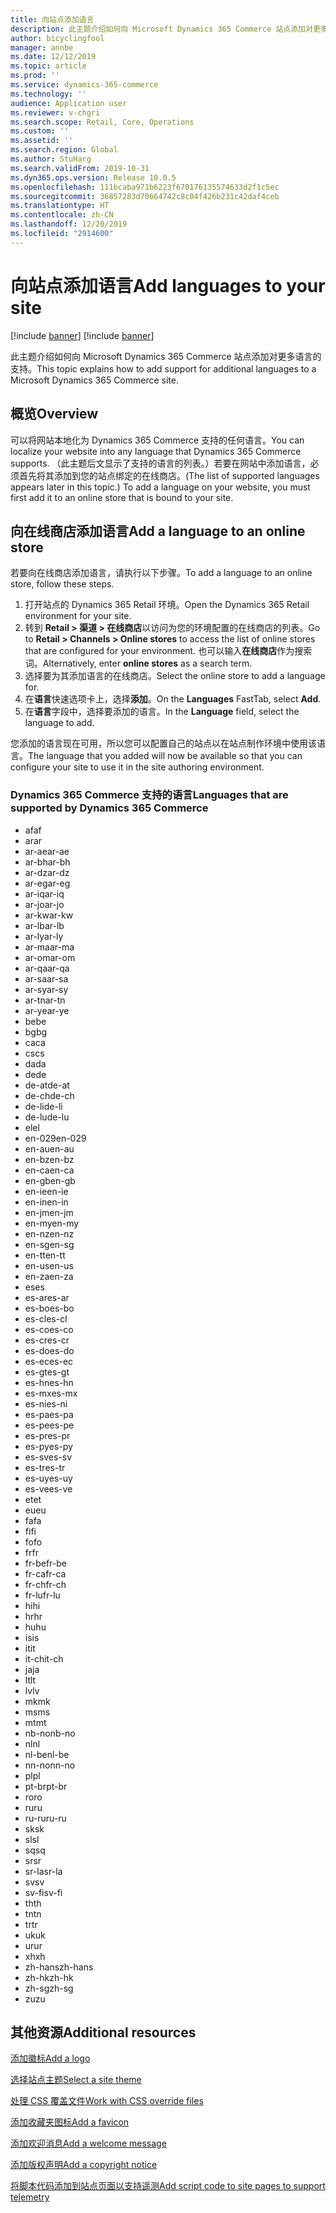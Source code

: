 ```yaml
---
title: 向站点添加语言
description: 此主题介绍如何向 Microsoft Dynamics 365 Commerce 站点添加对更多语言的支持。
author: bicyclingfool
manager: annbe
ms.date: 12/12/2019
ms.topic: article
ms.prod: ''
ms.service: dynamics-365-commerce
ms.technology: ''
audience: Application user
ms.reviewer: v-chgri
ms.search.scope: Retail, Core, Operations
ms.custom: ''
ms.assetid: ''
ms.search.region: Global
ms.author: StuHarg
ms.search.validFrom: 2019-10-31
ms.dyn365.ops.version: Release 10.0.5
ms.openlocfilehash: 111bcaba971b6223f670176135574633d2f1c5ec
ms.sourcegitcommit: 36857283d70664742c8c04f426b231c42daf4ceb
ms.translationtype: HT
ms.contentlocale: zh-CN
ms.lasthandoff: 12/20/2019
ms.locfileid: "2914600"
---
```

# <a name="add-languages-to-your-site"></a><span data-ttu-id="6f6c5-103">向站点添加语言</span><span class="sxs-lookup"><span data-stu-id="6f6c5-103">Add languages to your site</span></span>

[!include [banner](includes/preview-banner.md)]
[!include [banner](includes/banner.md)]

<span data-ttu-id="6f6c5-104">此主题介绍如何向 Microsoft Dynamics 365 Commerce 站点添加对更多语言的支持。</span><span class="sxs-lookup"><span data-stu-id="6f6c5-104">This topic explains how to add support for additional languages to a Microsoft Dynamics 365 Commerce site.</span></span>

## <a name="overview"></a><span data-ttu-id="6f6c5-105">概览</span><span class="sxs-lookup"><span data-stu-id="6f6c5-105">Overview</span></span>

<span data-ttu-id="6f6c5-106">可以将网站本地化为 Dynamics 365 Commerce 支持的任何语言。</span><span class="sxs-lookup"><span data-stu-id="6f6c5-106">You can localize your website into any language that Dynamics 365 Commerce supports.</span></span> <span data-ttu-id="6f6c5-107">（此主题后文显示了支持的语言的列表。）若要在网站中添加语言，必须首先将其添加到您的站点绑定的在线商店。</span><span class="sxs-lookup"><span data-stu-id="6f6c5-107">(The list of supported languages appears later in this topic.) To add a language on your website, you must first add it to an online store that is bound to your site.</span></span>

## <a name="add-a-language-to-an-online-store"></a><span data-ttu-id="6f6c5-108">向在线商店添加语言</span><span class="sxs-lookup"><span data-stu-id="6f6c5-108">Add a language to an online store</span></span>

<span data-ttu-id="6f6c5-109">若要向在线商店添加语言，请执行以下步骤。</span><span class="sxs-lookup"><span data-stu-id="6f6c5-109">To add a language to an online store, follow these steps.</span></span>

1. <span data-ttu-id="6f6c5-110">打开站点的 Dynamics 365 Retail 环境。</span><span class="sxs-lookup"><span data-stu-id="6f6c5-110">Open the Dynamics 365 Retail environment for your site.</span></span>
1. <span data-ttu-id="6f6c5-111">转到 **Retail \> 渠道 \> 在线商店**以访问为您的环境配置的在线商店的列表。</span><span class="sxs-lookup"><span data-stu-id="6f6c5-111">Go to **Retail \> Channels \> Online stores** to access the list of online stores that are configured for your environment.</span></span> <span data-ttu-id="6f6c5-112">也可以输入**在线商店**作为搜索词。</span><span class="sxs-lookup"><span data-stu-id="6f6c5-112">Alternatively, enter **online stores** as a search term.</span></span>
1. <span data-ttu-id="6f6c5-113">选择要为其添加语言的在线商店。</span><span class="sxs-lookup"><span data-stu-id="6f6c5-113">Select the online store to add a language for.</span></span>
1. <span data-ttu-id="6f6c5-114">在**语言**快速选项卡上，选择**添加**。</span><span class="sxs-lookup"><span data-stu-id="6f6c5-114">On the **Languages** FastTab, select **Add**.</span></span>
1. <span data-ttu-id="6f6c5-115">在**语言**字段中，选择要添加的语言。</span><span class="sxs-lookup"><span data-stu-id="6f6c5-115">In the **Language** field, select the language to add.</span></span>

<span data-ttu-id="6f6c5-116">您添加的语言现在可用，所以您可以配置自己的站点以在站点制作环境中使用该语言。</span><span class="sxs-lookup"><span data-stu-id="6f6c5-116">The language that you added will now be available so that you can configure your site to use it in the site authoring environment.</span></span>

### <a name="languages-that-are-supported-by-dynamics-365-commerce"></a><span data-ttu-id="6f6c5-117">Dynamics 365 Commerce 支持的语言</span><span class="sxs-lookup"><span data-stu-id="6f6c5-117">Languages that are supported by Dynamics 365 Commerce</span></span>

- <span data-ttu-id="6f6c5-118">af</span><span class="sxs-lookup"><span data-stu-id="6f6c5-118">af</span></span>
- <span data-ttu-id="6f6c5-119">ar</span><span class="sxs-lookup"><span data-stu-id="6f6c5-119">ar</span></span>
- <span data-ttu-id="6f6c5-120">ar-ae</span><span class="sxs-lookup"><span data-stu-id="6f6c5-120">ar-ae</span></span>
- <span data-ttu-id="6f6c5-121">ar-bh</span><span class="sxs-lookup"><span data-stu-id="6f6c5-121">ar-bh</span></span>
- <span data-ttu-id="6f6c5-122">ar-dz</span><span class="sxs-lookup"><span data-stu-id="6f6c5-122">ar-dz</span></span>
- <span data-ttu-id="6f6c5-123">ar-eg</span><span class="sxs-lookup"><span data-stu-id="6f6c5-123">ar-eg</span></span>
- <span data-ttu-id="6f6c5-124">ar-iq</span><span class="sxs-lookup"><span data-stu-id="6f6c5-124">ar-iq</span></span>
- <span data-ttu-id="6f6c5-125">ar-jo</span><span class="sxs-lookup"><span data-stu-id="6f6c5-125">ar-jo</span></span>
- <span data-ttu-id="6f6c5-126">ar-kw</span><span class="sxs-lookup"><span data-stu-id="6f6c5-126">ar-kw</span></span>
- <span data-ttu-id="6f6c5-127">ar-lb</span><span class="sxs-lookup"><span data-stu-id="6f6c5-127">ar-lb</span></span>
- <span data-ttu-id="6f6c5-128">ar-ly</span><span class="sxs-lookup"><span data-stu-id="6f6c5-128">ar-ly</span></span>
- <span data-ttu-id="6f6c5-129">ar-ma</span><span class="sxs-lookup"><span data-stu-id="6f6c5-129">ar-ma</span></span>
- <span data-ttu-id="6f6c5-130">ar-om</span><span class="sxs-lookup"><span data-stu-id="6f6c5-130">ar-om</span></span>
- <span data-ttu-id="6f6c5-131">ar-qa</span><span class="sxs-lookup"><span data-stu-id="6f6c5-131">ar-qa</span></span>
- <span data-ttu-id="6f6c5-132">ar-sa</span><span class="sxs-lookup"><span data-stu-id="6f6c5-132">ar-sa</span></span>
- <span data-ttu-id="6f6c5-133">ar-sy</span><span class="sxs-lookup"><span data-stu-id="6f6c5-133">ar-sy</span></span>
- <span data-ttu-id="6f6c5-134">ar-tn</span><span class="sxs-lookup"><span data-stu-id="6f6c5-134">ar-tn</span></span>
- <span data-ttu-id="6f6c5-135">ar-ye</span><span class="sxs-lookup"><span data-stu-id="6f6c5-135">ar-ye</span></span>
- <span data-ttu-id="6f6c5-136">be</span><span class="sxs-lookup"><span data-stu-id="6f6c5-136">be</span></span>
- <span data-ttu-id="6f6c5-137">bg</span><span class="sxs-lookup"><span data-stu-id="6f6c5-137">bg</span></span>
- <span data-ttu-id="6f6c5-138">ca</span><span class="sxs-lookup"><span data-stu-id="6f6c5-138">ca</span></span>
- <span data-ttu-id="6f6c5-139">cs</span><span class="sxs-lookup"><span data-stu-id="6f6c5-139">cs</span></span>
- <span data-ttu-id="6f6c5-140">da</span><span class="sxs-lookup"><span data-stu-id="6f6c5-140">da</span></span>
- <span data-ttu-id="6f6c5-141">de</span><span class="sxs-lookup"><span data-stu-id="6f6c5-141">de</span></span>
- <span data-ttu-id="6f6c5-142">de-at</span><span class="sxs-lookup"><span data-stu-id="6f6c5-142">de-at</span></span>
- <span data-ttu-id="6f6c5-143">de-ch</span><span class="sxs-lookup"><span data-stu-id="6f6c5-143">de-ch</span></span>
- <span data-ttu-id="6f6c5-144">de-li</span><span class="sxs-lookup"><span data-stu-id="6f6c5-144">de-li</span></span>
- <span data-ttu-id="6f6c5-145">de-lu</span><span class="sxs-lookup"><span data-stu-id="6f6c5-145">de-lu</span></span>
- <span data-ttu-id="6f6c5-146">el</span><span class="sxs-lookup"><span data-stu-id="6f6c5-146">el</span></span>
- <span data-ttu-id="6f6c5-147">en-029</span><span class="sxs-lookup"><span data-stu-id="6f6c5-147">en-029</span></span>
- <span data-ttu-id="6f6c5-148">en-au</span><span class="sxs-lookup"><span data-stu-id="6f6c5-148">en-au</span></span>
- <span data-ttu-id="6f6c5-149">en-bz</span><span class="sxs-lookup"><span data-stu-id="6f6c5-149">en-bz</span></span>
- <span data-ttu-id="6f6c5-150">en-ca</span><span class="sxs-lookup"><span data-stu-id="6f6c5-150">en-ca</span></span>
- <span data-ttu-id="6f6c5-151">en-gb</span><span class="sxs-lookup"><span data-stu-id="6f6c5-151">en-gb</span></span>
- <span data-ttu-id="6f6c5-152">en-ie</span><span class="sxs-lookup"><span data-stu-id="6f6c5-152">en-ie</span></span>
- <span data-ttu-id="6f6c5-153">en-in</span><span class="sxs-lookup"><span data-stu-id="6f6c5-153">en-in</span></span>
- <span data-ttu-id="6f6c5-154">en-jm</span><span class="sxs-lookup"><span data-stu-id="6f6c5-154">en-jm</span></span>
- <span data-ttu-id="6f6c5-155">en-my</span><span class="sxs-lookup"><span data-stu-id="6f6c5-155">en-my</span></span>
- <span data-ttu-id="6f6c5-156">en-nz</span><span class="sxs-lookup"><span data-stu-id="6f6c5-156">en-nz</span></span>
- <span data-ttu-id="6f6c5-157">en-sg</span><span class="sxs-lookup"><span data-stu-id="6f6c5-157">en-sg</span></span>
- <span data-ttu-id="6f6c5-158">en-tt</span><span class="sxs-lookup"><span data-stu-id="6f6c5-158">en-tt</span></span>
- <span data-ttu-id="6f6c5-159">en-us</span><span class="sxs-lookup"><span data-stu-id="6f6c5-159">en-us</span></span>
- <span data-ttu-id="6f6c5-160">en-za</span><span class="sxs-lookup"><span data-stu-id="6f6c5-160">en-za</span></span>
- <span data-ttu-id="6f6c5-161">es</span><span class="sxs-lookup"><span data-stu-id="6f6c5-161">es</span></span>
- <span data-ttu-id="6f6c5-162">es-ar</span><span class="sxs-lookup"><span data-stu-id="6f6c5-162">es-ar</span></span>
- <span data-ttu-id="6f6c5-163">es-bo</span><span class="sxs-lookup"><span data-stu-id="6f6c5-163">es-bo</span></span>
- <span data-ttu-id="6f6c5-164">es-cl</span><span class="sxs-lookup"><span data-stu-id="6f6c5-164">es-cl</span></span>
- <span data-ttu-id="6f6c5-165">es-co</span><span class="sxs-lookup"><span data-stu-id="6f6c5-165">es-co</span></span>
- <span data-ttu-id="6f6c5-166">es-cr</span><span class="sxs-lookup"><span data-stu-id="6f6c5-166">es-cr</span></span>
- <span data-ttu-id="6f6c5-167">es-do</span><span class="sxs-lookup"><span data-stu-id="6f6c5-167">es-do</span></span>
- <span data-ttu-id="6f6c5-168">es-ec</span><span class="sxs-lookup"><span data-stu-id="6f6c5-168">es-ec</span></span>
- <span data-ttu-id="6f6c5-169">es-gt</span><span class="sxs-lookup"><span data-stu-id="6f6c5-169">es-gt</span></span>
- <span data-ttu-id="6f6c5-170">es-hn</span><span class="sxs-lookup"><span data-stu-id="6f6c5-170">es-hn</span></span>
- <span data-ttu-id="6f6c5-171">es-mx</span><span class="sxs-lookup"><span data-stu-id="6f6c5-171">es-mx</span></span>
- <span data-ttu-id="6f6c5-172">es-ni</span><span class="sxs-lookup"><span data-stu-id="6f6c5-172">es-ni</span></span>
- <span data-ttu-id="6f6c5-173">es-pa</span><span class="sxs-lookup"><span data-stu-id="6f6c5-173">es-pa</span></span>
- <span data-ttu-id="6f6c5-174">es-pe</span><span class="sxs-lookup"><span data-stu-id="6f6c5-174">es-pe</span></span>
- <span data-ttu-id="6f6c5-175">es-pr</span><span class="sxs-lookup"><span data-stu-id="6f6c5-175">es-pr</span></span>
- <span data-ttu-id="6f6c5-176">es-py</span><span class="sxs-lookup"><span data-stu-id="6f6c5-176">es-py</span></span>
- <span data-ttu-id="6f6c5-177">es-sv</span><span class="sxs-lookup"><span data-stu-id="6f6c5-177">es-sv</span></span>
- <span data-ttu-id="6f6c5-178">es-tr</span><span class="sxs-lookup"><span data-stu-id="6f6c5-178">es-tr</span></span>
- <span data-ttu-id="6f6c5-179">es-uy</span><span class="sxs-lookup"><span data-stu-id="6f6c5-179">es-uy</span></span>
- <span data-ttu-id="6f6c5-180">es-ve</span><span class="sxs-lookup"><span data-stu-id="6f6c5-180">es-ve</span></span>
- <span data-ttu-id="6f6c5-181">et</span><span class="sxs-lookup"><span data-stu-id="6f6c5-181">et</span></span>
- <span data-ttu-id="6f6c5-182">eu</span><span class="sxs-lookup"><span data-stu-id="6f6c5-182">eu</span></span>
- <span data-ttu-id="6f6c5-183">fa</span><span class="sxs-lookup"><span data-stu-id="6f6c5-183">fa</span></span>
- <span data-ttu-id="6f6c5-184">fi</span><span class="sxs-lookup"><span data-stu-id="6f6c5-184">fi</span></span>
- <span data-ttu-id="6f6c5-185">fo</span><span class="sxs-lookup"><span data-stu-id="6f6c5-185">fo</span></span>
- <span data-ttu-id="6f6c5-186">fr</span><span class="sxs-lookup"><span data-stu-id="6f6c5-186">fr</span></span>
- <span data-ttu-id="6f6c5-187">fr-be</span><span class="sxs-lookup"><span data-stu-id="6f6c5-187">fr-be</span></span>
- <span data-ttu-id="6f6c5-188">fr-ca</span><span class="sxs-lookup"><span data-stu-id="6f6c5-188">fr-ca</span></span>
- <span data-ttu-id="6f6c5-189">fr-ch</span><span class="sxs-lookup"><span data-stu-id="6f6c5-189">fr-ch</span></span>
- <span data-ttu-id="6f6c5-190">fr-lu</span><span class="sxs-lookup"><span data-stu-id="6f6c5-190">fr-lu</span></span>
- <span data-ttu-id="6f6c5-191">hi</span><span class="sxs-lookup"><span data-stu-id="6f6c5-191">hi</span></span>
- <span data-ttu-id="6f6c5-192">hr</span><span class="sxs-lookup"><span data-stu-id="6f6c5-192">hr</span></span>
- <span data-ttu-id="6f6c5-193">hu</span><span class="sxs-lookup"><span data-stu-id="6f6c5-193">hu</span></span>
- <span data-ttu-id="6f6c5-194">is</span><span class="sxs-lookup"><span data-stu-id="6f6c5-194">is</span></span>
- <span data-ttu-id="6f6c5-195">it</span><span class="sxs-lookup"><span data-stu-id="6f6c5-195">it</span></span>
- <span data-ttu-id="6f6c5-196">it-ch</span><span class="sxs-lookup"><span data-stu-id="6f6c5-196">it-ch</span></span>
- <span data-ttu-id="6f6c5-197">ja</span><span class="sxs-lookup"><span data-stu-id="6f6c5-197">ja</span></span>
- <span data-ttu-id="6f6c5-198">lt</span><span class="sxs-lookup"><span data-stu-id="6f6c5-198">lt</span></span>
- <span data-ttu-id="6f6c5-199">lv</span><span class="sxs-lookup"><span data-stu-id="6f6c5-199">lv</span></span>
- <span data-ttu-id="6f6c5-200">mk</span><span class="sxs-lookup"><span data-stu-id="6f6c5-200">mk</span></span>
- <span data-ttu-id="6f6c5-201">ms</span><span class="sxs-lookup"><span data-stu-id="6f6c5-201">ms</span></span>
- <span data-ttu-id="6f6c5-202">mt</span><span class="sxs-lookup"><span data-stu-id="6f6c5-202">mt</span></span>
- <span data-ttu-id="6f6c5-203">nb-no</span><span class="sxs-lookup"><span data-stu-id="6f6c5-203">nb-no</span></span>
- <span data-ttu-id="6f6c5-204">nl</span><span class="sxs-lookup"><span data-stu-id="6f6c5-204">nl</span></span>
- <span data-ttu-id="6f6c5-205">nl-be</span><span class="sxs-lookup"><span data-stu-id="6f6c5-205">nl-be</span></span>
- <span data-ttu-id="6f6c5-206">nn-no</span><span class="sxs-lookup"><span data-stu-id="6f6c5-206">nn-no</span></span>
- <span data-ttu-id="6f6c5-207">pl</span><span class="sxs-lookup"><span data-stu-id="6f6c5-207">pl</span></span>
- <span data-ttu-id="6f6c5-208">pt-br</span><span class="sxs-lookup"><span data-stu-id="6f6c5-208">pt-br</span></span>
- <span data-ttu-id="6f6c5-209">ro</span><span class="sxs-lookup"><span data-stu-id="6f6c5-209">ro</span></span>
- <span data-ttu-id="6f6c5-210">ru</span><span class="sxs-lookup"><span data-stu-id="6f6c5-210">ru</span></span>
- <span data-ttu-id="6f6c5-211">ru-ru</span><span class="sxs-lookup"><span data-stu-id="6f6c5-211">ru-ru</span></span>
- <span data-ttu-id="6f6c5-212">sk</span><span class="sxs-lookup"><span data-stu-id="6f6c5-212">sk</span></span>
- <span data-ttu-id="6f6c5-213">sl</span><span class="sxs-lookup"><span data-stu-id="6f6c5-213">sl</span></span>
- <span data-ttu-id="6f6c5-214">sq</span><span class="sxs-lookup"><span data-stu-id="6f6c5-214">sq</span></span>
- <span data-ttu-id="6f6c5-215">sr</span><span class="sxs-lookup"><span data-stu-id="6f6c5-215">sr</span></span>
- <span data-ttu-id="6f6c5-216">sr-la</span><span class="sxs-lookup"><span data-stu-id="6f6c5-216">sr-la</span></span>
- <span data-ttu-id="6f6c5-217">sv</span><span class="sxs-lookup"><span data-stu-id="6f6c5-217">sv</span></span>
- <span data-ttu-id="6f6c5-218">sv-fi</span><span class="sxs-lookup"><span data-stu-id="6f6c5-218">sv-fi</span></span>
- <span data-ttu-id="6f6c5-219">th</span><span class="sxs-lookup"><span data-stu-id="6f6c5-219">th</span></span>
- <span data-ttu-id="6f6c5-220">tn</span><span class="sxs-lookup"><span data-stu-id="6f6c5-220">tn</span></span>
- <span data-ttu-id="6f6c5-221">tr</span><span class="sxs-lookup"><span data-stu-id="6f6c5-221">tr</span></span>
- <span data-ttu-id="6f6c5-222">uk</span><span class="sxs-lookup"><span data-stu-id="6f6c5-222">uk</span></span>
- <span data-ttu-id="6f6c5-223">ur</span><span class="sxs-lookup"><span data-stu-id="6f6c5-223">ur</span></span>
- <span data-ttu-id="6f6c5-224">xh</span><span class="sxs-lookup"><span data-stu-id="6f6c5-224">xh</span></span>
- <span data-ttu-id="6f6c5-225">zh-hans</span><span class="sxs-lookup"><span data-stu-id="6f6c5-225">zh-hans</span></span>
- <span data-ttu-id="6f6c5-226">zh-hk</span><span class="sxs-lookup"><span data-stu-id="6f6c5-226">zh-hk</span></span>
- <span data-ttu-id="6f6c5-227">zh-sg</span><span class="sxs-lookup"><span data-stu-id="6f6c5-227">zh-sg</span></span>
- <span data-ttu-id="6f6c5-228">zu</span><span class="sxs-lookup"><span data-stu-id="6f6c5-228">zu</span></span>

## <a name="additional-resources"></a><span data-ttu-id="6f6c5-229">其他资源</span><span class="sxs-lookup"><span data-stu-id="6f6c5-229">Additional resources</span></span>

[<span data-ttu-id="6f6c5-230">添加徽标</span><span class="sxs-lookup"><span data-stu-id="6f6c5-230">Add a logo</span></span>](add-logo.md)

[<span data-ttu-id="6f6c5-231">选择站点主题</span><span class="sxs-lookup"><span data-stu-id="6f6c5-231">Select a site theme</span></span>](select-site-theme.md)

[<span data-ttu-id="6f6c5-232">处理 CSS 覆盖文件</span><span class="sxs-lookup"><span data-stu-id="6f6c5-232">Work with CSS override files</span></span>](css-override-files.md)

[<span data-ttu-id="6f6c5-233">添加收藏夹图标</span><span class="sxs-lookup"><span data-stu-id="6f6c5-233">Add a favicon</span></span>](add-favicon.md)

[<span data-ttu-id="6f6c5-234">添加欢迎消息</span><span class="sxs-lookup"><span data-stu-id="6f6c5-234">Add a welcome message</span></span>](add-welcome-message.md)

[<span data-ttu-id="6f6c5-235">添加版权声明</span><span class="sxs-lookup"><span data-stu-id="6f6c5-235">Add a copyright notice</span></span>](add-copyright-notice.md)

[<span data-ttu-id="6f6c5-236">将脚本代码添加到站点页面以支持遥测</span><span class="sxs-lookup"><span data-stu-id="6f6c5-236">Add script code to site pages to support telemetry</span></span>](add-telemetry.md)
